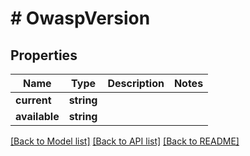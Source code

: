 # # OwaspVersion

## Properties

Name | Type | Description | Notes
------------ | ------------- | ------------- | -------------
**current** | **string** |  |
**available** | **string** |  |

[[Back to Model list]](../../README.md#models) [[Back to API list]](../../README.md#endpoints) [[Back to README]](../../README.md)
